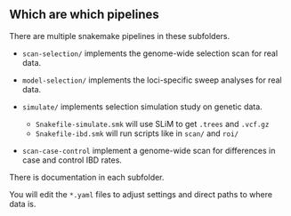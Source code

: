 ## Which are which pipelines

There are multiple snakemake pipelines in these subfolders.

- `scan-selection/` implements the genome-wide selection scan for real data.

- `model-selection/` implements the loci-specific sweep analyses for real data.

- `simulate/` implements selection simulation study on genetic data.
  - `Snakefile-simulate.smk` will use SLiM to get `.trees` and `.vcf.gz`
  - `Snakefile-ibd.smk` will run scripts like in `scan/` and `roi/`

- `scan-case-control` implement a genome-wide scan for differences in case and control IBD rates.

There is documentation in each subfolder.

You will edit the `*.yaml` files to adjust settings and direct paths to where data is.

